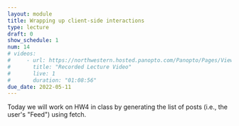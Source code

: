 ```yaml
---
layout: module
title: Wrapping up client-side interactions
type: lecture
draft: 0
show_schedule: 1
num: 14
# videos:
#     - url: https://northwestern.hosted.panopto.com/Panopto/Pages/Viewer.aspx?id=3836aa82-ae18-4744-9b12-ae3e012fa1e9
#       title: "Recorded Lecture Video"
#       live: 1
#       duration: "01:08:56"
due_date: 2022-05-11
---
```


Today we will work on HW4 in class by generating the list of posts (i.e., the user's "Feed") using fetch.